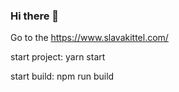 ### Hi there 👋

Go to the https://www.slavakittel.com/ 

start project: yarn start

start build: npm run build
